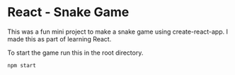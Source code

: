 # React - Snake Game

This was a fun mini project to make a snake game using create-react-app. I made this as part of learning React.

To start the game run this in the root directory.
```
npm start
```
